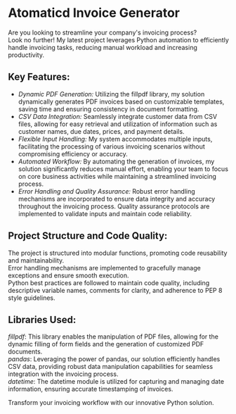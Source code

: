 # Atomaticd Invoice Generator

Are you looking to streamline your company's invoicing process?  
Look no further! My latest project leverages Python automation to efficiently handle invoicing tasks, reducing manual workload and increasing productivity.

## Key Features:

- *Dynamic PDF Generation:* Utilizing the fillpdf library, my solution dynamically generates PDF invoices based on customizable templates, saving time and ensuring consistency in document formatting.
- *CSV Data Integration:* Seamlessly integrate customer data from CSV files, allowing for easy retrieval and utilization of information such as customer names, due dates, prices, and payment details.
- *Flexible Input Handling:* My system accommodates multiple inputs, facilitating the processing of various invoicing scenarios without compromising efficiency or accuracy.
- *Automated Workflow:* By automating the generation of invoices, my solution significantly reduces manual effort, enabling your team to focus on core business activities while maintaining a streamlined invoicing process.
- *Error Handling and Quality Assurance:* Robust error handling mechanisms are incorporated to ensure data integrity and accuracy throughout the invoicing process. Quality assurance protocols are implemented to validate inputs and maintain code reliability.

## Project Structure and Code Quality:

The project is structured into modular functions, promoting code reusability and maintainability.     
Error handling mechanisms are implemented to gracefully manage exceptions and ensure smooth execution.    
Python best practices are followed to maintain code quality, including descriptive variable names, comments for clarity, and adherence to PEP 8 style guidelines.    

## Libraries Used:

_fillpdf_: This library enables the manipulation of PDF files, allowing for the dynamic filling of form fields and the generation of customized PDF documents.  
_pandas_: Leveraging the power of pandas, our solution efficiently handles CSV data, providing robust data manipulation capabilities for seamless integration with the invoicing process.  
_datetime_: The datetime module is utilized for capturing and managing date information, ensuring accurate timestamping of invoices.  


Transform your invoicing workflow with our innovative Python solution.
